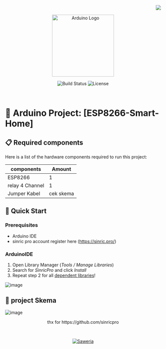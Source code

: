 <img align="right" src="https://visitor-badge.laobi.icu/badge?page_id=Farhanadeata.ESP8266-Smart-Homer" />

<br>

<p align="center">
  <img src="https://upload.wikimedia.org/wikipedia/commons/8/87/Arduino_Logo.svg" alt="Arduino Logo" width="200">
</p>

<p align="center">
 
  <img src="https://img.shields.io/badge/Build-passing-brightgreen?style=flat-square" alt="Build Status">
    

  <img src="https://img.shields.io/badge/Platform-Espressif8266-orange?style=flat-square" alt="License">
</p>
<br>


# 📡 Arduino Project: [ESP8266-Smart-Home]

## 📋 Required components
Here is a list of the hardware components required to run this project:

| components              | Amount  |
|-----------------------|---------|
| ESP8266           | 1       |
| relay 4 Channel  | 1|
| Jumper Kabel           | cek skema       |

## 🚀 Quick Start  

### Prerequisites  

- Arduino IDE 
- sinric pro account register here (https://sinric.pro/)


### ArduinoIDE
1. Open Library Manager (*Tools / Manage Libraries*)  
2. Search for *SinricPro* and click *Install*  
3. Repeat step 2 for all [dependent libraries](#dependencies)!

![image](https://github.com/user-attachments/assets/db8f9210-eb86-4127-b539-9933c6478bad)


## 📸 project Skema

![image](https://github.com/user-attachments/assets/390fe136-cda4-4cbb-bfc1-138e1aa85313)


<p align="center"> thx for https://github.com/sinricpro </p>



</div>
<br>
<p align="center"> <a href="https://saweria.co/Farhanadeata" target="_blank"> <img src="https://img.shields.io/badge/Support_on-Saweria-FF5E00?style=for-the-badge&logo=saweria" alt="Saweria"> </a>








